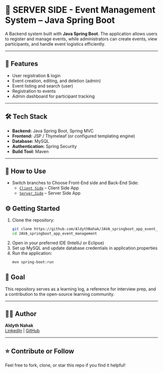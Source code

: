 # 🎫 SERVER SIDE - Event Management System – Java Spring Boot

A Backend system built with **Java Spring Boot**. The application allows users to register and manage events, while administrators can create events, view participants, and handle event logistics efficiently.

---

## 🚀 Features

- User registration & login
- Event creation, editing, and deletion (admin)
- Event listing and search (user)
- Registration to events
- Admin dashboard for participant tracking

---

## 🛠 Tech Stack

- **Backend:** Java Spring Boot, Spring MVC
- **Frontend:** JSP / Thymeleaf (or configured templating engine)
- **Database:** MySQL
- **Authentication:** Spring Security
- **Build Tool:** Maven

---

## 📌 How to Use

- Switch branches to Choose Front-End side and Back-End Side:
  - [`Client Side`](https://github.com/AldythNahak/JAVA_springboot_app_event_management/tree/client_side) – Client Side App
  - [`Server_Side`](https://github.com/AldythNahak/leetcode/tree/backend-server-side) – Server Side App

## ⚙️ Getting Started

1. Clone the repository:
   ```bash
   git clone https://github.com/AldythNahak/JAVA_springboot_app_event_management.git
   cd JAVA_springboot_app_event_management
   ```
2. Open in your preferred IDE (IntelliJ or Eclipse)
3. Set up MySQL and update database credentials in application.properties
4. Run the application:
   ```bash
   mvn spring-boot:run
   ```

## 📖 Goal

This repository serves as a learning log, a reference for interview prep, and a contribution to the open-source learning community.

---

## 🧑‍💻 Author

**Aldyth Nahak**  
[LinkedIn](https://linkedin.com/in/aldythnahak) | [GitHub](https://github.com/AldythNahak)

---

## ⭐️ Contribute or Follow

Feel free to fork, clone, or star this repo if you find it helpful!
